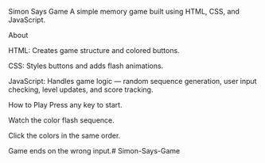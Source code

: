 Simon Says Game
A simple memory game built using HTML, CSS, and JavaScript.

About

HTML: Creates game structure and colored buttons.

CSS: Styles buttons and adds flash animations.

JavaScript: Handles game logic — random sequence generation, user input checking, level updates, and score tracking.

How to Play
Press any key to start.

Watch the color flash sequence.

Click the colors in the same order.

Game ends on the wrong input.# Simon-Says-Game
